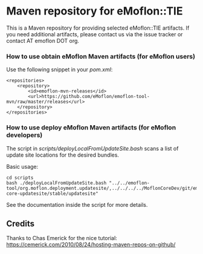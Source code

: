 # Maven repository for eMoflon::TIE

This is a Maven repository for providing selected eMoflon::TIE artifacts.
If you need additional artifacts, please contact us via the issue tracker or contact AT emoflon DOT org.

### How to use obtain eMoflon Maven artifacts (for eMoflon users)

Use the following snippet in your *pom.xml*:
```
<repositories>
    <repository>
        <id>emoflon-mvn-releases</id>
        <url>https://github.com/eMoflon/emoflon-tool-mvn/raw/master/releases</url>
    </repository>
</repositories>
```

### How to use deploy eMoflon Maven artifacts (for eMoflon developers)

The script in *scripts/deployLocalFromUpdateSite.bash* scans a list of update site locations for the desired bundles.

Basic usage:
```
cd scripts
bash ./deployLocalFromUpdateSite.bash "../../emoflon-tool/org.moflon.deployment.updatesite/,../../../../MoflonCoreDev/git/emoflon-core-updatesite/stable/updatesite"
```

See the documentation inside the script for more details.

## Credits
Thanks to Chas Emerick for the nice tutorial: https://cemerick.com/2010/08/24/hosting-maven-repos-on-github/

